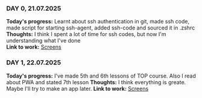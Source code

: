 ### DAY 0, 21.07.2025  
**Today's progress:** Learnt about ssh authentication in git, made ssh code, made script for starting ssh-agent, added ssh-code and sourced it in .zshrc  
**Thoughts:** I think I spent a lot of time for ssh codes, but now I'm understanding what I've done  
**Link to work:** [Screens](https://github.com/kigatsuita/100-days-of-code/tree/round-1/screens/21-07-2025)

### DAY 1, 22.07.2025
**Today's progress:** I've made 5th and 6th lessons of TOP course. Also I read about PWA and stated 7th lesson 
**Thoughts:** I think everything is greate. Maybe I'll try to make an app later.
**Link to work:** [Screens](https://github.com/kigatsuita/100-days-of-code/tree/round-1/screens/22-07-2025)